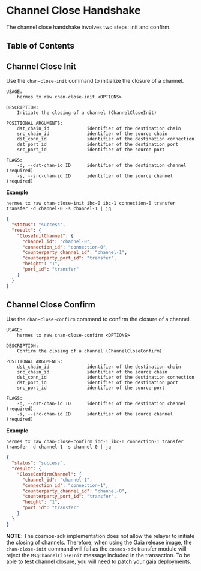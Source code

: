 # Channel Close Handshake

The channel close handshake involves two steps: init and confirm.

## Table of Contents

<!-- toc -->

## Channel Close Init

Use the `chan-close-init` command to initialize the closure of a channel.

```shell
USAGE:
    hermes tx raw chan-close-init <OPTIONS>

DESCRIPTION:
    Initiate the closing of a channel (ChannelCloseInit)

POSITIONAL ARGUMENTS:
    dst_chain_id              identifier of the destination chain
    src_chain_id              identifier of the source chain
    dst_conn_id               identifier of the destination connection
    dst_port_id               identifier of the destination port
    src_port_id               identifier of the source port

FLAGS:
    -d, --dst-chan-id ID      identifier of the destination channel (required)
    -s, --src-chan-id ID      identifier of the source channel (required)
```

__Example__

```shell
hermes tx raw chan-close-init ibc-0 ibc-1 connection-0 transfer transfer -d channel-0 -s channel-1 | jq
```

```json
{
  "status": "success",
  "result": {
    "CloseInitChannel": {
      "channel_id": "channel-0",
      "connection_id": "connection-0",
      "counterparty_channel_id": "channel-1",
      "counterparty_port_id": "transfer",
      "height": "1",
      "port_id": "transfer"
    }
  }
}
```

## Channel Close Confirm

Use the `chan-close-confirm` command to confirm the closure of a channel.

```shell
USAGE:
    hermes tx raw chan-close-confirm <OPTIONS>

DESCRIPTION:
    Confirm the closing of a channel (ChannelCloseConfirm)

POSITIONAL ARGUMENTS:
    dst_chain_id              identifier of the destination chain
    src_chain_id              identifier of the source chain
    dst_conn_id               identifier of the destination connection
    dst_port_id               identifier of the destination port
    src_port_id               identifier of the source port

FLAGS:
    -d, --dst-chan-id ID      identifier of the destination channel (required)
    -s, --src-chan-id ID      identifier of the source channel (required)
```

__Example__

```shell
hermes tx raw chan-close-confirm ibc-1 ibc-0 connection-1 transfer transfer -d channel-1 -s channel-0 | jq
```

```json
{
  "status": "success",
  "result": {
    "CloseConfirmChannel": {
      "channel_id": "channel-1",
      "connection_id": "connection-1",
      "counterparty_channel_id": "channel-0",
      "counterparty_port_id": "transfer",
      "height": "1",
      "port_id": "transfer"
    }
  }
}
```

__NOTE__: The cosmos-sdk implementation does not allow the relayer to initiate the closing of channels.
Therefore, when using the Gaia release image, the `chan-close-init` command will
fail as the `cosmos-sdk` transfer module will reject the `MsgChannelCloseInit` message included in the transaction.
To be able to test channel closure, you will need to [patch](../../help.md#patching-gaia) your gaia deployments.
